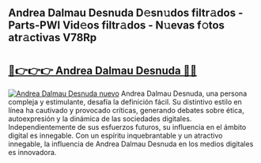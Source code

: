 ## Andrea Dalmau Desnuda D𝚎sn𝚞dos filtr𝚊dos - Parts-PWI Vid𝚎os filtr𝚊dos - N𝚞evas f𝚘tos atr𝚊ctivas V78Rp

# <h2><a href="http://mb5tae.tromn.icu/?c=Andrea+Dalmau+Desnuda">🔗👉👉👉 Andrea Dalmau Desnuda 🔗🔗</a></h2>

[![Andrea Dalmau Desnuda nuevo](https://i.imgur.com/pEAQMta.gif)](http://mb5tae.tromn.icu/?c=Andrea+Dalmau+Desnuda)
Andrea Dalmau Desnuda, una persona compleja y estimulante, desafía la definición fácil. Su distintivo estilo en línea ha cautivado y provocado críticas, generando debates sobre ética, autoexpresión y la dinámica de las sociedades digitales. Independientemente de sus esfuerzos futuros, su influencia en el ámbito digital es innegable. Con un espíritu inquebrantable y un atractivo innegable, la influencia de Andrea Dalmau Desnuda en los medios digitales es innovadora.
